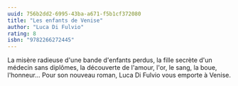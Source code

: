 ```yaml
---
uuid: 756b2dd2-6995-43ba-a671-f5b1cf372080
title: "Les enfants de Venise"
author: "Luca Di Fulvio"
rating: 8
isbn: "9782266272445"
---
```


La misère radieuse d'une bande d'enfants perdus, la fille secrète d'un médecin sans diplômes, la découverte de l'amour, l'or, le sang, la boue, l'honneur... Pour son nouveau roman, Luca Di Fulvio vous emporte à Venise.